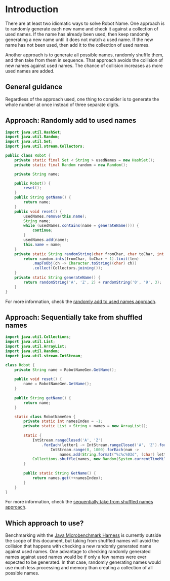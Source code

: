 # Introduction

There are at least two idiomatic ways to solve Robot Name.
One approach is to randomly generate each new name and check it against a collection of used names.
If the name has already been used, then keep randomly generating a new name until it does not match a used name.
If the new name has not been used, then add it to the collection of used names.

Another approach is to generate all possible names, randomly shuffle them, and then take from them in sequence.
That approach avoids the collision of new names against used names.
The chance of collision increases as more used names are added.

## General guidance

Regardless of the approach used, one thing to consider is to generate the whole number at once instead of three separate digits.

## Approach: Randomly add to used names

```java
import java.util.HashSet;
import java.util.Random;
import java.util.Set;
import java.util.stream.Collectors;

public class Robot {
    private static final Set < String > usedNames = new HashSet();
    private static final Random random = new Random();

    private String name;

    public Robot() {
        reset();
    }
    public String getName() {
        return name;
    }
    public void reset() {
        usedNames.remove(this.name);
        String name;
        while (usedNames.contains(name = generateName())) {
            continue;
        }
        usedNames.add(name);
        this.name = name;
    }
    private static String randomString(char fromChar, char toChar, int len) {
        return random.ints(fromChar, toChar + 1).limit(len)
            .mapToObj(ch -> Character.toString((char) ch))
            .collect(Collectors.joining());
    }
    private static String generateName() {
        return randomString('A', 'Z', 2) + randomString('0', '9', 3);
    }
}
```

For more information, check the [randomly add to used names approach][approach-random-add-to-used-names].

## Approach: Sequentially take from shuffled names

```java
import java.util.Collections;
import java.util.List;
import java.util.ArrayList;
import java.util.Random;
import java.util.stream.IntStream;

class Robot {
    private String name = RobotNameGen.GetName();
    
    public void reset() {
        name = RobotNameGen.GetName();
    }
    
    public String getName() {
        return name;
    }

    static class RobotNameGen {
        private static int namesIndex = -1;
        private static List < String > names = new ArrayList();
        
        static {
            IntStream.rangeClosed('A', 'Z')
                .forEach(letter1 -> IntStream.rangeClosed('A', 'Z').forEach(letter2 ->
                    IntStream.range(0, 1000).forEach(num ->
                        names.add(String.format("%c%c%03d", (char) letter1, (char) letter2, num)))));
            Collections.shuffle(names, new Random(System.currentTimeMillis()));
        }
        
        public static String GetName() {
            return names.get(++namesIndex);
        }
    }
}
```

For more information, check the [sequentially take from shuffled names approach][approach-sequential-take-from-shuffled-names].

## Which approach to use?

Benchmarking with the [Java Microbenchmark Harness][jmh] is currently outside the scope of this document,
but taking from shuffled names will avoid the collision that happens with checking a new randomly generated name against used names.
One advantage to checking randomly generated names against used names would be if only a few names were ever expected to be generated.
In that case, randomly generating names would use much less processing and memory than creating a collection of all possible names.

[approach-random-add-to-used-names]: https://exercism.org/tracks/java/exercises/robot-name/approaches/random-add-to-used-names
[approach-sequential-take-from-shuffled-names]: https://exercism.org/tracks/java/exercises/robot-name/approaches/sequential-take-from-shuffled-names
[jmh]: https://github.com/openjdk/jmh
